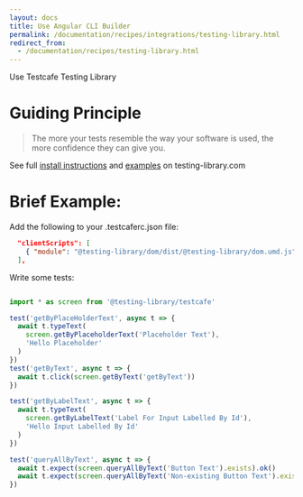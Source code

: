 ```yaml
---
layout: docs
title: Use Angular CLI Builder
permalink: /documentation/recipes/integrations/testing-library.html
redirect_from:
  - /documentation/recipes/testing-library.html
---
```


Use Testcafe Testing Library

# Guiding Principle

>The more your tests resemble the way your software is used, the more confidence they can give you.

See full [install instructions](https://testing-library.com/docs/testcafe-testing-library/intro#install) and [examples](https://testing-library.com/docs/testcafe-testing-library/intro) on testing-library.com

# Brief Example:

Add the following to your .testcaferc.json file:

```json
  "clientScripts": [
    { "module": "@testing-library/dom/dist/@testing-library/dom.umd.js" }
  ],
```

Write some tests: 
```javascript

import * as screen from '@testing-library/testcafe'

test('getByPlaceHolderText', async t => {
  await t.typeText(
    screen.getByPlaceholderText('Placeholder Text'),
    'Hello Placeholder'
  )
})
test('getByText', async t => {
  await t.click(screen.getByText('getByText'))
})

test('getByLabelText', async t => {
  await t.typeText(
    screen.getByLabelText('Label For Input Labelled By Id'),
    'Hello Input Labelled By Id'
  )
})

test('queryAllByText', async t => {
  await t.expect(screen.queryAllByText('Button Text').exists).ok()
  await t.expect(screen.queryAllByText('Non-existing Button Text').exists).notOk()
})
```

